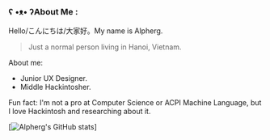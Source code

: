 ### ʕ •ᴥ• ʔAbout Me :
Hello/こんにちは/大家好。My name is Alpherg.
> Just a normal person living in Hanoi, Vietnam.

About me:
- Junior UX Designer.
- Middle Hackintosher.

Fun fact: I'm not a pro at Computer Science or ACPI Machine Language, but I love Hackintosh and researching about it.

[![Alpherg's GitHub stats](https://github-readme-stats.vercel.app/api?username=aksm-unmei&theme=tokyonight&hide_border=true&include_all_commits=true&count_private=false)]

